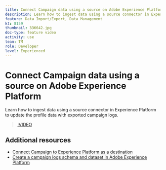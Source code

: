 ```yaml
---
title: Connect Campaign data using a source on Adobe Experience Platform
description: Learn how to ingest data using a source connector in Experience Platform to update the profile data with exported campaign logs.
feature: Data Import/Export, Data Management
kt: 8159
thumbnail: 336642.jpg
doc-type: feature video
activity: use
team: TM
role: Developer
level: Experienced
---
```


# Connect Campaign data using a source on Adobe Experience Platform

Learn how to ingest data using a source connector in Experience Platform to update the profile data with exported campaign logs.

>[!VIDEO](https://video.tv.adobe.com/v/336642?quality=12)

## Additional resources

* [Connect Campaign to Experience Platform as a destination](/help/tutorial-integrate-with-experience-platform/connect-campaign-to-experience-platform-as-destination.md)
* [Create a campaign logs schema and dataset in Adobe Experience Platform](/help/tutorial-integrate-with-experience-platform/create-a-campaign-logs-schema-and-dataset-in-experience-platform.md)
  